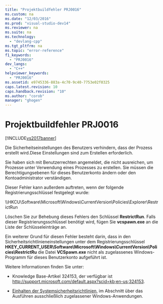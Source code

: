 ```yaml
---
title: "Projektbuildfehler PRJ0016"
ms.custom: na
ms.date: "12/03/2016"
ms.prod: "visual-studio-dev14"
ms.reviewer: na
ms.suite: na
ms.technology: 
  - "devlang-cpp"
ms.tgt_pltfrm: na
ms.topic: "error-reference"
f1_keywords: 
  - "PRJ0016"
dev_langs: 
  - "C++"
helpviewer_keywords: 
  - "PRJ0016"
ms.assetid: e9745336-883a-4c70-9c40-7753e02f0325
caps.latest.revision: 10
caps.handback.revision: "10"
ms.author: "corob"
manager: "ghogen"
---
```

# Projektbuildfehler PRJ0016
[!INCLUDE[vs2017banner](../../assembler/inline/includes/vs2017banner.md)]

Die Sicherheitseinstellungen des Benutzers verhindern, dass der Prozess erstellt wird.Diese Einstellungen sind zum Erstellen erforderlich.  
  
 Sie haben sich mit Benutzerrechten angemeldet, die nicht ausreichen, um Prozesse unter Verwendung eines Prozesses zu erstellen.  Sie müssen die Berechtigungsebenen für dieses Benutzerkonto ändern oder den Kontoadministrator verständigen.  
  
 Dieser Fehler kann außerdem auftreten, wenn der folgende Registrierungsschlüssel festgelegt wurde:  
  
 \\\\HKCU\\Software\\Microsoft\\Windows\\CurrentVersion\\Policies\\Explorer\\RestrictRun  
  
 Löschen Sie zur Behebung dieses Fehlers den Schlüssel **RestrictRun**.  Falls dieser Registrierungsschlüssel benötigt wird, fügen Sie **vcspawn.exe** an die Liste der Schlüsseleinträge an.  
  
 Ein weiterer Grund für diesen Fehler besteht darin, dass in den Sicherheitsrichtlinieneinstellungen unter dem Registrierungsschlüssel **HKEY\_CURRENT\_USER\\Software\\Microsoft\\Windows\\CurrentVersion\\Policies\\RestrictRu** die Datei **VCSpawn.exe** nicht als zugelassenes Windows\-Programm für dieses Benutzerkonto aufgeführt ist.  
  
 Weitere Informationen finden Sie unter:  
  
-   Knowledge Base\-Artikel 324153, der verfügbar ist [http:\/\/support.microsoft.com\/default.aspx?scid\=kb;en\-us;324153](http://support.microsoft.com/default.aspx?scid=kb;en-us;324153).  
  
-   [Einhalten der Systemsicherheitsrichtlinien](http://msdn.microsoft.com/library/aa372139), im Abschnitt über das Ausführen ausschließlich zugelassener Windows\-Anwendungen.